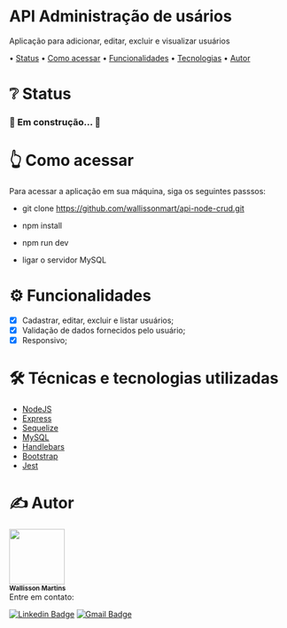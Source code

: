 <h1 align="left">API Administração de usários</h1>
<p align="left">Aplicação para adicionar, editar, excluir e visualizar usuários</p>

<p align="left"> •
 <a href="#status">Status</a> •
 <a href="#acessar">Como acessar</a> • 
 <a href="#funcionalidades">Funcionalidades</a> • 
 <a href="#tecnologias">Tecnologias</a> • 
 <a href="#autor">Autor</a>
</p>

<h1 align="left" id="status">❔ Status</h1>

<h3 align="left"> 
  🚧 Em construção... 🚧
</h3>

<h1 align="left" id="acessar">👆 Como acessar</h1>
Para acessar a aplicação em sua máquina, siga os seguintes passsos:

- git clone https://github.com/wallissonmart/api-node-crud.git

- npm install

- npm run dev

- ligar o servidor MySQL

<h1 align="left" id="funcionalidades">⚙️ Funcionalidades</h1>

- [x] Cadastrar, editar, excluir e listar usuários;
- [x] Validação de dados fornecidos pelo usuário;
- [x] Responsivo;

<h1 align="left" id="tecnologias">🛠️ Técnicas e tecnologias utilizadas</h1>

- [NodeJS](https://nodejs.org/api/synopsis.html)
- [Express](https://expressjs.com/pt-br/guide/routing.htmll)
- [Sequelize](https://sequelize.org/docs/v6/core-concepts/model-basics/)
- [MySQL](https://dev.mysql.com/doc/)
- [Handlebars](https://handlebarsjs.com/guide/)
- [Bootstrap](https://getbootstrap.com/docs/5.0/getting-started/introduction/)
- [Jest](https://jestjs.io/pt-BR/docs/getting-started)

<h1 align="left" id="autor">✍️ Autor</h1>
<a href="https://github.com/wallissonmart">
 <img src="https://avatars.githubusercontent.com/u/93344198?s=400&u=efc1c28e0cfb7b7e29bdf3ac50a79d0ddcf8b467&v=4" width="100px;" alt=""/>
 <br/>
 <sub><b>Wallisson Martins</b></sub></a>
<br/>
Entre em contato:

[![Linkedin Badge](https://img.shields.io/badge/-Wallisson-blue?style=flat-square&logo=Linkedin&logoColor=white&link=https://www.linkedin.com/in/wallisson-martins-/)](https://www.linkedin.com/in/wallisson-martins-/) 
[![Gmail Badge](https://img.shields.io/badge/-wallissonmartins37@gmail.com-c14438?style=flat-square&logo=Gmail&logoColor=white&link=mailto:wallissonmartins37@gmail.com)](mailto:wallissonmartins37@gmail.com)

